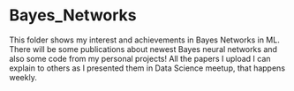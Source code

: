 # Bayes_Networks
This folder shows my interest and achievements in Bayes Networks in ML. There will be some publications about newest Bayes neural networks and also some code from my personal projects! All the papers I upload I can explain to others as I presented them in Data Science meetup, that happens weekly.
